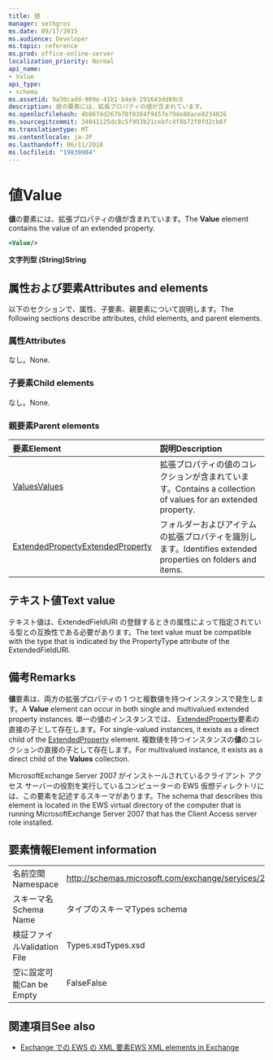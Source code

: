 ```yaml
---
title: 値
manager: sethgros
ms.date: 09/17/2015
ms.audience: Developer
ms.topic: reference
ms.prod: office-online-server
localization_priority: Normal
api_name:
- Value
api_type:
- schema
ms.assetid: 9a30cadd-909e-41b1-b4e9-291643dd89c6
description: 値の要素には、拡張プロパティの値が含まれています。
ms.openlocfilehash: 4b8674d267b78f0384f9457e794e88ace8234826
ms.sourcegitcommit: 34041125dc8c5f993b21cebfc4f8b72f0fd2cb6f
ms.translationtype: MT
ms.contentlocale: ja-JP
ms.lasthandoff: 06/11/2018
ms.locfileid: "19839984"
---
```

# <a name="value"></a><span data-ttu-id="1456a-103">値</span><span class="sxs-lookup"><span data-stu-id="1456a-103">Value</span></span>

<span data-ttu-id="1456a-104">**値**の要素には、拡張プロパティの値が含まれています。</span><span class="sxs-lookup"><span data-stu-id="1456a-104">The **Value** element contains the value of an extended property.</span></span> 
  
```xml
<Value/>
```

<span data-ttu-id="1456a-105">**文字列型 (String)**</span><span class="sxs-lookup"><span data-stu-id="1456a-105">**String**</span></span>

## <a name="attributes-and-elements"></a><span data-ttu-id="1456a-106">属性および要素</span><span class="sxs-lookup"><span data-stu-id="1456a-106">Attributes and elements</span></span>

<span data-ttu-id="1456a-107">以下のセクションで、属性、子要素、親要素について説明します。</span><span class="sxs-lookup"><span data-stu-id="1456a-107">The following sections describe attributes, child elements, and parent elements.</span></span>
  
### <a name="attributes"></a><span data-ttu-id="1456a-108">属性</span><span class="sxs-lookup"><span data-stu-id="1456a-108">Attributes</span></span>

<span data-ttu-id="1456a-109">なし。</span><span class="sxs-lookup"><span data-stu-id="1456a-109">None.</span></span>
  
### <a name="child-elements"></a><span data-ttu-id="1456a-110">子要素</span><span class="sxs-lookup"><span data-stu-id="1456a-110">Child elements</span></span>

<span data-ttu-id="1456a-111">なし。</span><span class="sxs-lookup"><span data-stu-id="1456a-111">None.</span></span>
  
### <a name="parent-elements"></a><span data-ttu-id="1456a-112">親要素</span><span class="sxs-lookup"><span data-stu-id="1456a-112">Parent elements</span></span>

|<span data-ttu-id="1456a-113">**要素**</span><span class="sxs-lookup"><span data-stu-id="1456a-113">**Element**</span></span>|<span data-ttu-id="1456a-114">**説明**</span><span class="sxs-lookup"><span data-stu-id="1456a-114">**Description**</span></span>|
|:-----|:-----|
|[<span data-ttu-id="1456a-115">Values</span><span class="sxs-lookup"><span data-stu-id="1456a-115">Values</span></span>](values.md) <br/> |<span data-ttu-id="1456a-116">拡張プロパティの値のコレクションが含まれています。</span><span class="sxs-lookup"><span data-stu-id="1456a-116">Contains a collection of values for an extended property.</span></span>  <br/> |
|[<span data-ttu-id="1456a-117">ExtendedProperty</span><span class="sxs-lookup"><span data-stu-id="1456a-117">ExtendedProperty</span></span>](extendedproperty.md) <br/> |<span data-ttu-id="1456a-118">フォルダーおよびアイテムの拡張プロパティを識別します。</span><span class="sxs-lookup"><span data-stu-id="1456a-118">Identifies extended properties on folders and items.</span></span>  <br/> |
   
## <a name="text-value"></a><span data-ttu-id="1456a-119">テキスト値</span><span class="sxs-lookup"><span data-stu-id="1456a-119">Text value</span></span>

<span data-ttu-id="1456a-120">テキスト値は、ExtendedFieldURI の登録するときの属性によって指定されている型との互換性である必要があります。</span><span class="sxs-lookup"><span data-stu-id="1456a-120">The text value must be compatible with the type that is indicated by the PropertyType attribute of the ExtendedFieldURI.</span></span>
  
## <a name="remarks"></a><span data-ttu-id="1456a-121">備考</span><span class="sxs-lookup"><span data-stu-id="1456a-121">Remarks</span></span>

<span data-ttu-id="1456a-122">**値**要素は、両方の拡張プロパティの 1 つと複数値を持つインスタンスで発生します。</span><span class="sxs-lookup"><span data-stu-id="1456a-122">A **Value** element can occur in both single and multivalued extended property instances.</span></span> <span data-ttu-id="1456a-123">単一の値のインスタンスでは、 [ExtendedProperty](extendedproperty.md)要素の直接の子として存在します。</span><span class="sxs-lookup"><span data-stu-id="1456a-123">For single-valued instances, it exists as a direct child of the [ExtendedProperty](extendedproperty.md) element.</span></span> <span data-ttu-id="1456a-124">複数値を持つインスタンスの**値**のコレクションの直接の子として存在します。</span><span class="sxs-lookup"><span data-stu-id="1456a-124">For multivalued instance, it exists as a direct child of the **Values** collection.</span></span> 
  
<span data-ttu-id="1456a-125">MicrosoftExchange Server 2007 がインストールされているクライアント アクセス サーバーの役割を実行しているコンピューターの EWS 仮想ディレクトリには、この要素を記述するスキーマがあります。</span><span class="sxs-lookup"><span data-stu-id="1456a-125">The schema that describes this element is located in the EWS virtual directory of the computer that is running MicrosoftExchange Server 2007 that has the Client Access server role installed.</span></span>
  
## <a name="element-information"></a><span data-ttu-id="1456a-126">要素情報</span><span class="sxs-lookup"><span data-stu-id="1456a-126">Element information</span></span>

|||
|:-----|:-----|
|<span data-ttu-id="1456a-127">名前空間</span><span class="sxs-lookup"><span data-stu-id="1456a-127">Namespace</span></span>  <br/> |http://schemas.microsoft.com/exchange/services/2006/types  <br/> |
|<span data-ttu-id="1456a-128">スキーマ名</span><span class="sxs-lookup"><span data-stu-id="1456a-128">Schema Name</span></span>  <br/> |<span data-ttu-id="1456a-129">タイプのスキーマ</span><span class="sxs-lookup"><span data-stu-id="1456a-129">Types schema</span></span>  <br/> |
|<span data-ttu-id="1456a-130">検証ファイル</span><span class="sxs-lookup"><span data-stu-id="1456a-130">Validation File</span></span>  <br/> |<span data-ttu-id="1456a-131">Types.xsd</span><span class="sxs-lookup"><span data-stu-id="1456a-131">Types.xsd</span></span>  <br/> |
|<span data-ttu-id="1456a-132">空に設定可能</span><span class="sxs-lookup"><span data-stu-id="1456a-132">Can be Empty</span></span>  <br/> |<span data-ttu-id="1456a-133">False</span><span class="sxs-lookup"><span data-stu-id="1456a-133">False</span></span>  <br/> |
   
## <a name="see-also"></a><span data-ttu-id="1456a-134">関連項目</span><span class="sxs-lookup"><span data-stu-id="1456a-134">See also</span></span>

- [<span data-ttu-id="1456a-135">Exchange での EWS の XML 要素</span><span class="sxs-lookup"><span data-stu-id="1456a-135">EWS XML elements in Exchange</span></span>](ews-xml-elements-in-exchange.md)

